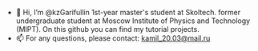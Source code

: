 - 👋 Hi, I’m @kzGarifullin
1st-year master's student at Skoltech.
former undergraduate student at Moscow Institute of Physics and Technology (MIPT).
On this github you can find my tutorial projects.
- 📫 For any questions, please contact: kamil_20.03@mail.ru

<!---
kzGarifullin/kzGarifullin is a ✨ special ✨ repository because its `README.md` (this file) appears on your GitHub profile.
You can click the Preview link to take a look at your changes.
--->

